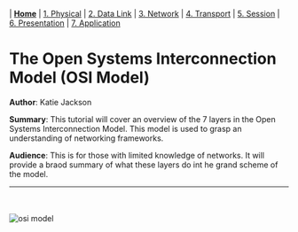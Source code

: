 | [**Home**](README.md) | [1. Physical](physical.md) | [2. Data Link](dataLink.md) | [3. Network](network.md) | [4. Transport](transport.md) | [5. Session](session.md) | [6. Presentation](presentation.md) | [7. Application](application.md)

# The Open Systems Interconnection Model (OSI Model)
**Author**: Katie Jackson

**Summary**: This tutorial will cover an overview of the 7 layers in the Open Systems Interconnection Model. This model is used to grasp an understanding of networking frameworks.

**Audience**: This is for those with limited knowledge of networks. It will provide a braod summary of what these layers do int he grand scheme of the model.

---
<br></br>
![osi model](https://cdn.educba.com/academy/wp-content/uploads/2019/07/OSI-Model.png)